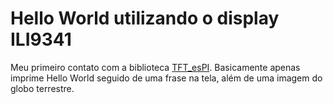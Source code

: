# Hello World utilizando o display ILI9341
Meu primeiro contato com a biblioteca [TFT_esPI](https://github.com/Bodmer/TFT_eSPI/tree/master). Basicamente apenas imprime Hello World seguido de uma frase na tela, além de uma imagem do globo terrestre.